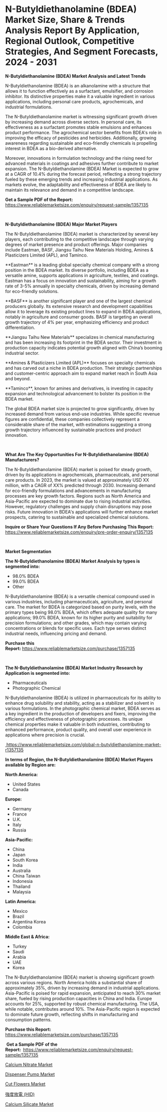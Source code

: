 <p><h1>N-Butyldiethanolamine (BDEA) Market Size, Share & Trends Analysis Report By Application, Regional Outlook, Competitive Strategies, And Segment Forecasts, 2024 - 2031</h1></p><p><strong>N-Butyldiethanolamine (BDEA) Market Analysis and Latest Trends</strong></p>
<p><p>N-Butyldiethanolamine (BDEA) is an alkanolamine with a structure that allows it to function effectively as a surfactant, emulsifier, and corrosion inhibitor. Its distinctive properties make it a valuable ingredient in various applications, including personal care products, agrochemicals, and industrial formulations.</p><p>The N-Butyldiethanolamine market is witnessing significant growth driven by increasing demand across diverse sectors. In personal care, its effectiveness as a surfactant promotes stable emulsions and enhances product performance. The agrochemical sector benefits from BDEA's role in improving the efficacy of pesticides and herbicides. Additionally, growing awareness regarding sustainable and eco-friendly chemicals is propelling interest in BDEA as a bio-derived alternative.</p><p>Moreover, innovations in formulation technology and the rising need for advanced materials in coatings and adhesives further contribute to market expansion. The N-Butyldiethanolamine (BDEA) Market is expected to grow at a CAGR of 10.4% during the forecast period, reflecting a strong trajectory fueled by these emerging trends and increasing industrial applications. As markets evolve, the adaptability and effectiveness of BDEA are likely to maintain its relevance and demand in a competitive landscape.</p></p>
<p><strong>Get a Sample PDF of the Report:&nbsp;</strong> <a href="https://www.reliablemarketsize.com/enquiry/request-sample/1357135">https://www.reliablemarketsize.com/enquiry/request-sample/1357135</a></p>
<p>&nbsp;</p>
<p><strong>N-Butyldiethanolamine (BDEA) Major Market Players</strong></p>
<p><p>The N-Butyldiethanolamine (BDEA) market is characterized by several key players, each contributing to the competitive landscape through varying degrees of market presence and product offerings. Major companies include Eastman, BASF, Jiangsu Taihu New Materials Holding, Amines & Plasticizers Limited (APL), and Taminco. </p><p>**Eastman** is a leading global specialty chemical company with a strong position in the BDEA market. Its diverse portfolio, including BDEA as a versatile amine, supports applications in agriculture, textiles, and coatings. Eastman has a focus on innovation and sustainability, aiming for a growth rate of 3-5% annually in specialty chemicals, driven by increasing demand for eco-friendly solutions.</p><p>**BASF** is another significant player and one of the largest chemical producers globally. Its extensive research and development capabilities allow it to leverage its existing product lines to expand in BDEA applications, notably in agriculture and consumer goods. BASF is targeting an overall growth trajectory of 4% per year, emphasizing efficiency and product differentiation.</p><p>**Jiangsu Taihu New Materials** specializes in chemical manufacturing and has been increasing its footprint in the BDEA sector. Their investment in production capacity indicates potential growth aligned with China’s booming industrial sector.</p><p>**Amines & Plasticizers Limited (APL)** focuses on specialty chemicals and has carved out a niche in BDEA production. Their strategic partnerships and customer-centric approach aim to expand market reach in South Asia and beyond.</p><p>**Taminco**, known for amines and derivatives, is investing in capacity expansion and technological advancement to bolster its position in the BDEA market.</p><p>The global BDEA market size is projected to grow significantly, driven by increased demand from various end-use industries. While specific revenue figures are confidential, these companies collectively represent a considerable share of the market, with estimations suggesting a strong growth trajectory influenced by sustainable practices and product innovation.</p></p>
<p>&nbsp;</p>
<p><strong>What Are The Key Opportunities For N-Butyldiethanolamine (BDEA) Manufacturers?</strong></p>
<p><p>The N-Butyldiethanolamine (BDEA) market is poised for steady growth, driven by its applications in agrochemicals, pharmaceuticals, and personal care products. In 2023, the market is valued at approximately USD XX million, with a CAGR of XX% predicted through 2030. Increasing demand for eco-friendly formulations and advancements in manufacturing processes are key growth factors. Regions such as North America and Asia-Pacific are expected to dominate due to rising industrial activities. However, regulatory challenges and supply chain disruptions may pose risks. Future innovation in BDEA's applications will further enhance market prospects, catering to sustainable and specialized chemical solutions.</p></p>
<p><strong>Inquire or Share Your Questions If Any Before Purchasing This Report:</strong> <a href="https://www.reliablemarketsize.com/enquiry/pre-order-enquiry/1357135">https://www.reliablemarketsize.com/enquiry/pre-order-enquiry/1357135</a></p>
<p>&nbsp;</p>
<p><strong>Market Segmentation</strong></p>
<p><strong>The N-Butyldiethanolamine (BDEA) Market Analysis by types is segmented into:</strong></p>
<p><ul><li>98.0% BDEA</li><li>99.0% BDEA</li><li>Other</li></ul></p>
<p><p>N-Butyldiethanolamine (BDEA) is a versatile chemical compound used in various industries, including pharmaceuticals, agriculture, and personal care. The market for BDEA is categorized based on purity levels, with the primary types being 98.0% BDEA, which offers adequate quality for many applications; 99.0% BDEA, known for its higher purity and suitability for precision formulations; and other grades, which may contain varying concentrations or blends for specific uses. Each type serves distinct industrial needs, influencing pricing and demand.</p></p>
<p><strong>Purchase this Report:&nbsp;</strong><a href="https://www.reliablemarketsize.com/purchase/1357135">https://www.reliablemarketsize.com/purchase/1357135</a></p>
<p>&nbsp;</p>
<p><strong>The N-Butyldiethanolamine (BDEA) Market Industry Research by Application is segmented into:</strong></p>
<p><ul><li>Pharmaceuticals</li><li>Photographic Chemical</li></ul></p>
<p><p>N-Butyldiethanolamine (BDEA) is utilized in pharmaceuticals for its ability to enhance drug solubility and stability, acting as a stabilizer and solvent in various formulations. In the photographic chemical market, BDEA serves as a key ingredient in the production of developers and fixers, improving the efficiency and effectiveness of photographic processes. Its unique chemical properties make it valuable in both industries, contributing to enhanced performance, product quality, and overall user experience in applications where precision is crucial.</p></p>
<p><a href="https://www.reliablemarketsize.com/global-n-butyldiethanolamine-market-r1357135">&nbsp;https://www.reliablemarketsize.com/global-n-butyldiethanolamine-market-r1357135</a></p>
<p><strong>In terms of Region, the N-Butyldiethanolamine (BDEA) Market Players available by Region are:</strong></p>
<p>
    <p> <strong> North America: </strong>
        <ul>
            <li>United States</li>
            <li>Canada</li>
        </ul>
        </p> 
    <p> <strong> Europe: </strong>
        <ul>
            <li>Germany</li>
            <li>France</li>
            <li>U.K.</li>
            <li>Italy</li>
            <li>Russia</li>
        </ul>
        </p> 
    <p> <strong> Asia-Pacific: </strong>
        <ul>
            <li>China</li>
            <li>Japan</li>
            <li>South Korea</li>
            <li>India</li>
            <li>Australia</li>
            <li>China Taiwan</li>
            <li>Indonesia</li>
            <li>Thailand</li>
            <li>Malaysia</li>
        </ul>
        </p> 
    <p> <strong> Latin America: </strong>
        <ul>
            <li>Mexico</li>
            <li>Brazil</li>
            <li>Argentina Korea</li>
            <li>Colombia</li>
        </ul>
        </p> 
    <p> <strong> Middle East & Africa: </strong>
        <ul>
            <li>Turkey</li>
            <li>Saudi</li>
            <li>Arabia</li>
            <li>UAE</li>
            <li>Korea</li>
        </ul>
    </p>
    </p>
<p><p>The N-Butyldiethanolamine (BDEA) market is showing significant growth across various regions. North America holds a substantial share of approximately 35%, driven by increasing demand in industrial applications. Asia-Pacific is poised for rapid expansion, anticipated to reach 30% market share, fueled by rising production capacities in China and India. Europe accounts for 25%, supported by robust chemical manufacturing. The USA, while notable, contributes around 10%. The Asia-Pacific region is expected to dominate future growth, reflecting shifts in manufacturing and consumption patterns.</p></p>
<p><strong>Purchase this Report: </strong><a href="https://www.reliablemarketsize.com/purchase/1357135">https://www.reliablemarketsize.com/purchase/1357135</a></p>
<p>&nbsp;<strong>Get a Sample PDF of the Report:&nbsp;&nbsp;</strong><a href="https://www.reliablemarketsize.com/enquiry/request-sample/1357135">https://www.reliablemarketsize.com/enquiry/request-sample/1357135</a></p>
<p><strong></strong></p>
<p><p><a href="https://issuu.com/reportprime-2/docs/calcium-nitrate-market-size-2030.pp_ed201e44e3ff4d">Calcium Nitrate Market</a></p><p><a href="https://www.linkedin.com/pulse/global-dispenser-pump-market-size-trends-analysis-regional-iuqhe?trackingId=IZ8wokBrTAe1WP6Nh1wikg%3D%3D">Dispenser Pump Market</a></p><p><a href="https://www.linkedin.com/pulse/cut-flowers-market-trends-analysis-opportunities-challenges-otbae?trackingId=w0Aj3jqFTji0oB4ld9YqfQ%3D%3D">Cut Flowers Market</a></p><p><a href="https://medium.com/@tomcat56456/intensity-discharge-hid-market-%E3%81%AE%E3%82%B0%E3%83%AD%E3%83%BC%E3%83%90%E3%83%AB%E5%B8%82%E5%A0%B4%E6%A6%82%E8%A6%81%E3%81%AF-%E4%B8%96%E7%95%8C%E3%81%8A%E3%82%88%E3%81%B3%E4%B8%BB%E8%A6%81%E5%B8%82%E5%A0%B4%E3%81%AB%E3%81%8A%E3%81%91%E3%82%8B%E6%A5%AD%E7%95%8C%E3%81%AB%E5%BD%B1%E9%9F%BF%E3%82%92%E4%B8%8E%E3%81%88%E3%82%8B%E4%B8%BB%E8%A6%81%E3%81%AA%E3%83%88%E3%83%AC%E3%83%B3%E3%83%89%E3%81%AB%E3%81%A4%E3%81%84%E3%81%A6-%E7%8B%AC%E8%87%AA%E3%81%AE%E8%A6%96%E7%82%B9%E3%82%92%E6%8F%90%E4%BE%9B%E3%81%97%E3%81%BE%E3%81%99-ea0380c95dd3">強度放電 (HID)</a></p><p><a href="https://issuu.com/reportprime-2/docs/calcium-silicate-market-size-2030.p_2b922cdcf3317c">Calcium Silicate Market</a></p></p>